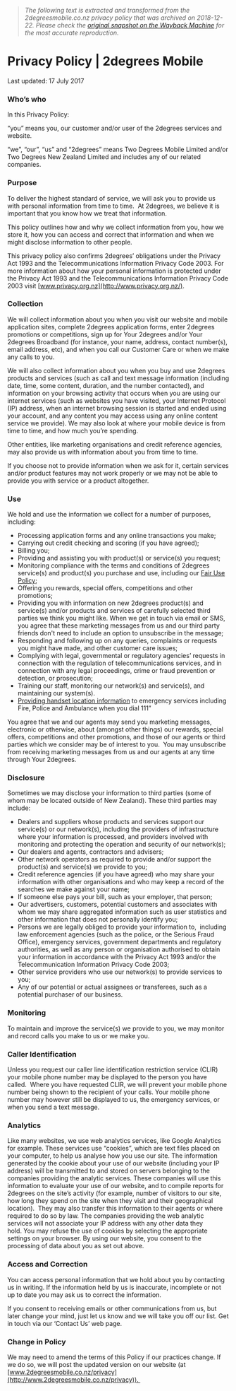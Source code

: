 > *The following text is extracted and transformed from the 2degreesmobile.co.nz privacy policy that was archived on 2018-12-22. Please check the [original snapshot on the Wayback Machine](https://web.archive.org/web/20181222152605id_/https%3A//www.2degreesmobile.co.nz/termsofuse/privacy-policy) for the most accurate reproduction.*

# Privacy Policy | 2degrees Mobile

Last updated: 17 July 2017 [](https://www.2degreesmobile.co.nz/termsofuse/privacy-policy/#print)

### Who’s who

In this Privacy Policy: 

“you” means you, our customer and/or user of the 2degrees services and website.

“we”, “our”, “us” and “2degrees” means Two Degrees Mobile Limited and/or Two Degrees New Zealand Limited and includes any of our related companies.

### Purpose

To deliver the highest standard of service, we will ask you to provide us with personal information from time to time.  At 2degrees, we believe it is important that you know how we treat that information.

This policy outlines how and why we collect information from you, how we store it, how you can access and correct that information and when we might disclose information to other people.

This privacy policy also confirms 2degrees’ obligations under the Privacy Act 1993 and the Telecommunications Information Privacy Code 2003. For more information about how your personal information is protected under the Privacy Act 1993 and the Telecommunications Information Privacy Code 2003 visit [www.privacy.org.nz](http://www.privacy.org.nz/).

### Collection

We will collect information about you when you visit our website and mobile application sites, complete 2degrees application forms, enter 2degrees promotions or competitions, sign up for Your 2degrees and/or Your 2degrees Broadband (for instance, your name, address, contact number(s), email address, etc), and when you call our Customer Care or when we make any calls to you.   

We will also collect information about you when you buy and use 2degrees products and services (such as call and text message information (including date, time, some content, duration, and the number contacted), and information on your browsing activity that occurs when you are using our internet services (such as websites you have visited, your Internet Protocol (IP) address, when an internet browsing session is started and ended using your account, and any content you may access using any online content service we provide). We may also look at where your mobile device is from time to time, and how much you’re spending.

Other entities, like marketing organisations and credit reference agencies, may also provide us with information about you from time to time.

If you choose not to provide information when we ask for it, certain services and/or product features may not work properly or we may not be able to provide you with service or a product altogether.

### Use

We hold and use the information we collect for a number of purposes, including:

  * Processing application forms and any online transactions you make;
  * Carrying out credit checking and scoring (if you have agreed);
  * Billing you;
  * Providing and assisting you with product(s) or service(s) you request;
  * Monitoring compliance with the terms and conditions of 2degrees service(s) and product(s) you purchase and use, including our [Fair Use Policy](http://www.2degreesmobile.co.nz/fairusepolicy);
  * Offering you rewards, special offers, competitions and other promotions; 
  * Providing you with information on new 2degrees product(s) and service(s) and/or products and services of carefully selected third parties we think you might like. When we get in touch via email or SMS, you agree that these marketing messages from us and our third party friends don't need to include an option to unsubscribe in the message;
  * Responding and following up on any queries, complaints or requests you might have made, and other customer care issues;
  * Complying with legal, governmental or regulatory agencies’ requests in connection with the regulation of telecommunications services, and in connection with any legal proceedings, crime or fraud prevention or detection, or prosecution;
  * Training our staff, monitoring our network(s) and service(s), and maintaining our system(s).
  * [Providing handset location information](https://www.2degreesmobile.co.nz/termsofuse/mobile-caller-emergency-location-service/) to emergency services including Fire, Police and Ambulance when you dial 111”




You agree that we and our agents may send you marketing messages, electronic or otherwise, about (amongst other things) our rewards, special offers, competitions and other promotions, and those of our agents or third parties which we consider may be of interest to you.  You may unsubscribe from receiving marketing messages from us and our agents at any time through Your 2degrees.

### Disclosure

Sometimes we may disclose your information to third parties (some of whom may be located outside of New Zealand). These third parties may include:

  * Dealers and suppliers whose products and services support our service(s) or our network(s), including the providers of infrastructure where your information is processed, and providers involved with monitoring and protecting the operation and security of our network(s);
  * Our dealers and agents, contractors and advisers;
  * Other network operators as required to provide and/or support the product(s) and service(s) we provide to you;
  * Credit reference agencies (if you have agreed) who may share your information with other organisations and who may keep a record of the searches we make against your name;
  * If someone else pays your bill, such as your employer, that person;
  * Our advertisers, customers, potential customers and associates with whom we may share aggregated information such as user statistics and other information that does not personally identify you;
  * Persons we are legally obliged to provide your information to,  including law enforcement agencies (such as the police, or the Serious Fraud Office), emergency services, government departments and regulatory authorities, as well as any person or organisation authorised to obtain your information in accordance with the Privacy Act 1993 and/or the Telecommunication Information Privacy Code 2003;
  * Other service providers who use our network(s) to provide services to you;
  * Any of our potential or actual assignees or transferees, such as a potential purchaser of our business.



### Monitoring

To maintain and improve the service(s) we provide to you, we may monitor and record calls you make to us or we make you.

### Caller Identification

Unless you request our caller line identification restriction service (CLIR) your mobile phone number may be displayed to the person you have called.  Where you have requested CLIR, we will prevent your mobile phone number being shown to the recipient of your calls. Your mobile phone number may however still be displayed to us, the emergency services, or when you send a text message.

### Analytics

Like many websites, we use web analytics services, like Google Analytics for example. These services use “cookies”, which are text files placed on your computer, to help us analyse how you use our site. The information generated by the cookie about your use of our website (including your IP address) will be transmitted to and stored on servers belonging to the companies providing the analytic services. These companies will use this information to evaluate your use of our website, and to compile reports for 2degrees on the site’s activity (for example, number of visitors to our site, how long they spend on the site when they visit and their geographical location).  They may also transfer this information to their agents or where required to do so by law. The companies providing the web analytic services will not associate your IP address with any other data they hold. You may refuse the use of cookies by selecting the appropriate settings on your browser. By using our website, you consent to the processing of data about you as set out above.

### Access and Correction

You can access personal information that we hold about you by contacting us in writing. If the information held by us is inaccurate, incomplete or not up to date you may ask us to correct the information. 

If you consent to receiving emails or other communications from us, but later change your mind, just let us know and we will take you off our list. Get in touch via our ‘Contact Us’ web page.

### Change in Policy

We may need to amend the terms of this Policy if our practices change. If we do so, we will post the updated version on our website (at [www.2degreesmobile.co.nz/privacy](http://www.2degreesmobile.co.nz/privacy)). 
